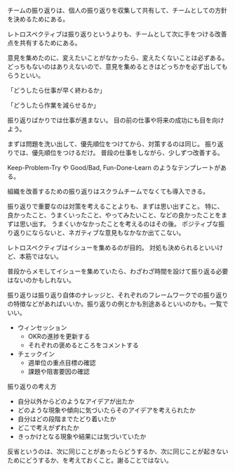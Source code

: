 チームの振り返りは、個人の振り返りを収集して共有して、チームとしての方針を決めるためにある。

レトロスペクティブは振り返りというよりも、チームとして次に手をつける改善点を共有するためにある。

意見を集めたのに、変えたいことがなかったら、変えたくないことは必ずある。
どっちもないのはありえないので、意見を集めるときはどっちかを必ず出してもらうといい。

「どうしたら仕事が早く終わるか」

「どうしたら作業を減らせるか」

振り返りばかりでは仕事が進まない。
目の前の仕事や将来の成功にも目を向けよう。

まずは問題を洗い出して、優先順位をつけてから、対策するのは同じ。
振り返りでは、優先順位をつけるだけ。
普段の仕事をしながら、少しずつ改善する。

Keep-Problem-Try や Good/Bad, Fun-Done-Learn のようなテンプレートがある。

組織を改善するための振り返りはスクラムチームでなくても導入できる。

振り返りで重要なのは対策を考えることよりも、まずは思い出すこと。
特に、良かったこと、うまくいったこと、やってみたいこと、などの良かったことをまずは思い出す。
うまくいかなかったことを考えるのはその後。
ポジティブな振り返りにならないと、ネガティブな意見もなかなか出てこない。

レトロスペクティブはイシューを集めるのが目的。
対処も決められるといいけど、本筋ではない。

普段からメモしてイシューを集めていたら、わざわざ時間を設けて振り返る必要はないのかもしれない。

振り返りは振り返り自体のナレッジと、それぞれのフレームワークでの振り返りの特徴などがあればいいか。振り返りの例とかも別途あるといいのかも。一覧でいい。

- ウィンセッション
  - OKRの進捗を更新する
  - それぞれの褒めるところをコメントする
- チェックイン
  - 週単位の重点目標の確認
  - 課題や阻害要因の確認

振り返りの考え方

- 自分以外からどのようなアイデアが出たか
- どのような現象や傾向に気づいたらそのアイデアを考えられたか
- 自分はどの段階までたどり着いたか
- どこで考えがずれたか
- きっかけとなる現象や結果には気づいていたか

反省というのは、次に同じことがあったらどうするか、次に同じことが起きないためにどうするか、を考えておくこと。謝ることではない。
